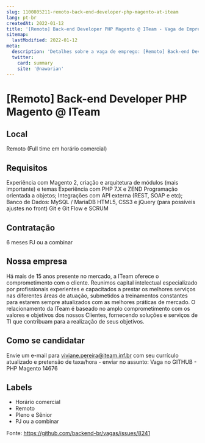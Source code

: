 ```yaml
---
slug: 1100805211-remoto-back-end-developer-php-magento-at-iteam
lang: pt-br
createdAt: 2022-01-12
title: '[Remoto] Back-end Developer PHP Magento @ ITeam - Vaga de Emprego'
sitemap:
  lastModified: 2022-01-12
meta:
  description: 'Detalhes sobre a vaga de emprego: [Remoto] Back-end Developer PHP Magento @ ITeam'
  twitter:
    card: summary
    site: '@nawarian'
---
```


# [Remoto] Back-end Developer PHP Magento @ ITeam

<!--
==================================================
POR FAVOR, SÓ POSTE SE A VAGA FOR PARA TRABALHAR COM REACT OU TECNOLOGIAS DO ECOSSISTEMA!

Exemplo: [São Paulo] Developer na NOME DA EMPRESA`
==================================================
-->


## Local

Remoto (Full time em horário comercial)

## Requisitos

Experiência com Magento 2, criação e arquitetura de módulos (mais importante) e temas 
Experiência com PHP 7.X e ZEND
Programação orientada a objetos;
Integrações com API externa (REST, SOAP e etc);
Banco de Dados: MySQL / MariaDB
HTML5, CSS3 e jQuery (para possíveis ajustes no front)
Git e Git Flow e SCRUM

## Contratação

6 meses
PJ ou a combinar 


## Nossa empresa

Há mais de 15 anos presente no mercado, a ITeam oferece o comprometimento com o cliente.
Reunimos capital intelectual especializado por profissionais experientes e capacitados a prestar os melhores serviços nas diferentes áreas de atuação, submetidos a treinamentos constantes para estarem sempre atualizados com as melhores práticas de mercado. 
O relacionamento da ITeam é baseado no amplo comprometimento com os valores e objetivos dos nossos Clientes, fornecendo soluções e serviços de TI que contribuam para a realização de seus objetivos.

## Como se candidatar

Envie um e-mail para viviane.pereira@iteam.inf.br com seu currículo atualizado e pretensão de taxa/hora - enviar no assunto: Vaga no GITHUB - PHP Magento 14676 

## Labels

- Horário comercial
- Remoto
- Pleno e Sênior
- PJ ou a combinar

Fonte: https://github.com/backend-br/vagas/issues/8241